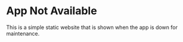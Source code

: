 # App Not Available

This is a simple static website that is shown when the app is down for maintenance.
